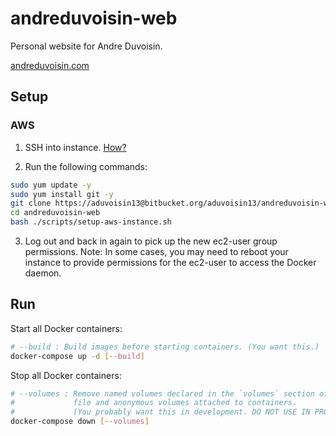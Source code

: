 # andreduvoisin-web

Personal website for Andre Duvoisin.

[andreduvoisin.com](https://andreduvoisin.com)

## Setup

### AWS

1. SSH into instance. [How?](https://docs.aws.amazon.com/AWSEC2/latest/UserGuide/AccessingInstances.html)

2. Run the following commands:

```bash
sudo yum update -y
sudo yum install git -y
git clone https://aduvoisin13@bitbucket.org/aduvoisin13/andreduvoisin-web.git
cd andreduvoisin-web
bash ./scripts/setup-aws-instance.sh
```

3. Log out and back in again to pick up the new ec2-user group permissions. Note: In some cases, you may need to reboot your instance to provide permissions for the ec2-user to access the Docker daemon.

## Run

Start all Docker containers:

```bash
# --build : Build images before starting containers. (You want this.)
docker-compose up -d [--build]
```

Stop all Docker containers:

```bash
# --volumes : Remove named volumes declared in the `volumes` section of the Compose
#             file and anonymous volumes attached to containers.
#             (You probably want this in development. DO NOT USE IN PRODUCTION.)
docker-compose down [--volumes]
```
